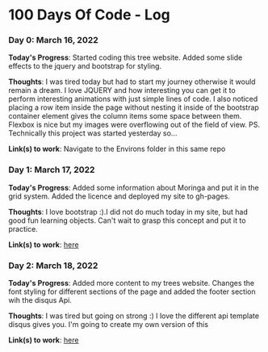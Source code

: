 # 100 Days Of Code - Log

### Day 0: March 16, 2022

**Today's Progress**: Started coding this tree website. Added some slide effects to the jquery and bootstrap for styling.

**Thoughts**: I was tired today but had to start my journey otherwise it would remain a dream. I love JQUERY and how interesting you can get it to perform interesting animations with just simple lines of code. I also noticed placing a row item inside the page without nesting it inside of the bootstrap container element gives the column items some space between them. Flexbox is nice but my images were overflowing out of the field of view. PS. Technically this project was started yesterday so...

**Link(s) to work**: 
Navigate to the Environs folder in this same repo

### Day 1: March 17, 2022

**Today's Progress**: Added some information about Moringa and put it in the grid system. Added the licence and deployed my site to gh-pages.

**Thoughts**: I love bootstrap :).I did not do much today in my site, but had good fun learning objects. Can't wait to grasp this concept and put it to practice.

**Link(s) to work**: 
[here](https://github.com/pronepoet/Environs)

### Day 2: March 18, 2022

**Today's Progress**: Added more content to my trees website. Changes the font styling for different sections of the page and added the footer section wih the disqus Api.

**Thoughts**: I was tired but going on strong :) I love the different api template disqus gives you. I'm going to create my own version of this

**Link(s) to work**: 
[here](https://github.com/pronepoet/Environs)

